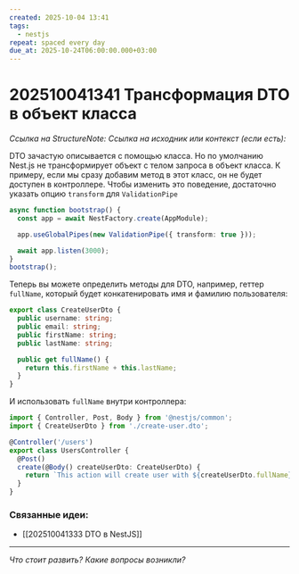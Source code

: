 ```yaml
---
created: 2025-10-04 13:41
tags:
  - nestjs
repeat: spaced every day
due_at: 2025-10-24T06:00:00.000+03:00
---
```

# 202510041341 Трансформация DTO в объект класса

*Ссылка на StructureNote:*
*Ссылка на исходник или контекст (если есть):*

DTO зачастую описывается с помощью класса. Но по умолчанию Nest.js не трансформирует объект с телом запроса в объект класса. К примеру, если мы сразу добавим метод в этот класс, он не будет доступен в контроллере. Чтобы изменить это поведение, достаточно указать опцию `transform` для `ValidationPipe`

```ts
async function bootstrap() {
  const app = await NestFactory.create(AppModule);

  app.useGlobalPipes(new ValidationPipe({ transform: true }));

  await app.listen(3000);
}
bootstrap();
```

Теперь вы можете определить методы для DTO, например, геттер `fullName`, который будет конкатенировать имя и фамилию пользователя:

```ts
export class CreateUserDto {
  public username: string;
  public email: string;
  public firstName: string;
  public lastName: string;

  public get fullName() {
    return this.firstName + this.lastName;
  }
}
```

И использовать `fullName` внутри контроллера:

```ts
import { Controller, Post, Body } from '@nestjs/common';
import { CreateUserDto } from './create-user.dto';

@Controller('/users')
export class UsersController {
  @Post()
  create(@Body() createUserDto: CreateUserDto) {
    return `This action will create user with ${createUserDto.fullName} username`;
  }
}
```

### Связанные идеи:

* [[202510041333 DTO в NestJS]]

---

*Что стоит развить? Какие вопросы возникли?*
